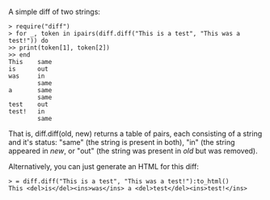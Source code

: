 
A simple diff of two strings:

    > require("diff")
    > for _, token in ipairs(diff.diff("This is a test", "This was a test!")) do 
    >> print(token[1], token[2])
    >> end
    This    same
    is      out
    was     in
            same
    a       same
            same
    test    out
    test!   in
            same

That is, diff.diff(old, new) returns a table of pairs, each consisting of a string
and it's status: "same" (the string is present in both), "in" (the string appeared
in <i>new</i>, or "out" (the string was present in <i>old</i> but was removed).

Alternatively, you can just generate an HTML for this diff:

    > = diff.diff("This is a test", "This was a test!"):to_html()
    This <del>is</del><ins>was</ins> a <del>test</del><ins>test!</ins>

